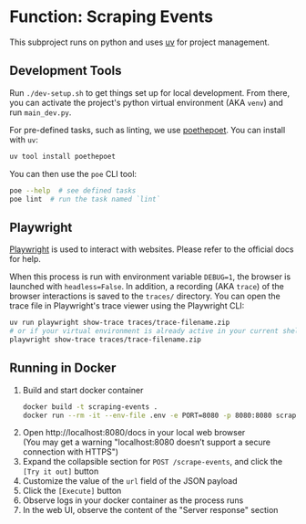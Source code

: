 # Function: Scraping Events

This subproject runs on python and uses [uv](https://docs.astral.sh/uv/) for project management.

## Development Tools

Run `./dev-setup.sh` to get things set up for local development.
From there, you can activate the project's python virtual environment (AKA `venv`) and run `main_dev.py`.

For pre-defined tasks, such as linting, we use [poethepoet](https://poethepoet.natn.io/).
You can install with `uv`:
```bash
uv tool install poethepoet
```
You can then use the `poe` CLI tool:
```bash
poe --help  # see defined tasks
poe lint  # run the task named `lint`
```

## Playwright

[Playwright](https://playwright.dev/python/) is used to interact with websites.
Please refer to the official docs for help.

When this process is run with environment variable `DEBUG=1`, the browser is launched with `headless=False`.
In addition, a recording (AKA `trace`) of the browser interactions is saved to the `traces/` directory.
You can open the trace file in Playwright's trace viewer using the Playwright CLI:
```bash
uv run playwright show-trace traces/trace-filename.zip
# or if your virtual environment is already active in your current shell:
playwright show-trace traces/trace-filename.zip
```

## Running in Docker
1. Build and start docker container
    ```bash
    docker build -t scraping-events .
    docker run --rm -it --env-file .env -e PORT=8080 -p 8080:8080 scraping-events
    ```
2. Open http://localhost:8080/docs in your local web browser  
    (You may get a warning "localhost:8080 doesn’t support a secure connection with HTTPS")
3. Expand the collapsible section for `POST /scrape-events`, and click the `[Try it out]` button
4. Customize the value of the `url` field of the JSON payload
5. Click the `[Execute]` button
6. Observe logs in your docker container as the process runs
7. In the web UI, observe the content of the "Server response" section
